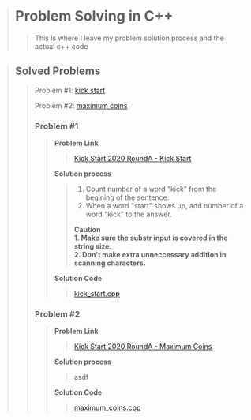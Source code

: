 > # Problem Solving in C++
>
>> This is where I leave my problem solution process and the actual c++ code

> ## Solved Problems
>
>> Problem #1: [kick start](#problem-1)
>>
>> Problem #2: [maximum coins](#problem-2)
>>
>> ### Problem #1
>>
>>> **Problem Link** 
>>>
>>>> [Kick Start 2020 RoundA - Kick Start](https://codingcompetitions.withgoogle.com/kickstart/round/00000000001a0069/0000000000414bfb) 
>>>
>>> **Solution process**
>>>
>>>> 1) Count number of a word "kick" from the begining of the sentence.
>>>> 2) When a word "start" shows up, add number of a word "kick" to the answer.
>>>>
>>>> **<i class="fa fa-exclamation-triangle" aria-hidden="true"></i> Caution <br> 1. Make sure the substr input is covered in the string size. <br> 2. Don't make extra unneccessary addition in scanning characters.**
>>>
>>> **Solution Code**
>>>>
>>>> [kick_start.cpp](kick_start.cpp)
>>
>> ### Problem #2
>>
>>> **Problem Link** 
>>>
>>>> [Kick Start 2020 RoundA - Maximum Coins](https://codingcompetitions.withgoogle.com/kickstart/round/00000000001a0069/0000000000414a23)
>>>
>>> **Solution process**
>>>
>>>> asdf
>>>
>>> **Solution Code**
>>>
>>>> [maximum_coins.cpp](maximum_coins.cpp)

